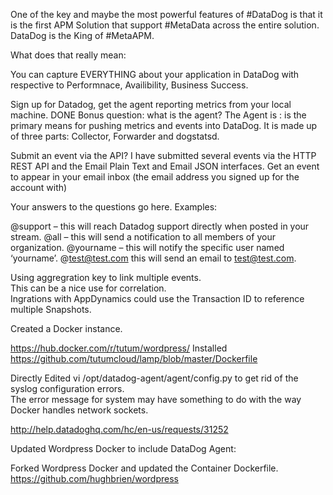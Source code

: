 One of the key and maybe the most powerful features of #DataDog is that it is the first APM Solution that support #MetaData across the entire solution. DataDog is the King of #MetaAPM.  

What does that really mean:

You can capture EVERYTHING about your application in DataDog with respective to Performnace, Availibility, Business Success.



Sign up for Datadog, get the agent reporting metrics from your local machine. DONE
Bonus question: what is the agent? The Agent is : is the primary means for pushing metrics and events into DataDog.  It is made up of three parts: Collector, Forwarder and dogstatsd. 

Submit an event via the API? I have submitted several events via the HTTP REST API and the Email Plain Text and Email JSON interfaces.
Get an event to appear in your email inbox (the email address you signed up for the account with)



Your answers to the questions go here.
Examples:

@support – this will reach Datadog support directly when posted in your stream.
@all – this will send a notification to all members of your organization.
@yourname – this will notify the specific user named ‘yourname’.
@test@test.com this will send an email to test@test.com.

Using aggregration key to link multiple events.   
This can be a nice use for correlation.  
Ingrations with AppDynamics could use the Transaction ID to reference multiple Snapshots. 

Created a Docker instance. 

https://hub.docker.com/r/tutum/wordpress/
Installed https://github.com/tutumcloud/lamp/blob/master/Dockerfile

Directly Edited vi /opt/datadog-agent/agent/config.py to get rid of the syslog configuration errors.  
The error message for system may have something to do with the way Docker handles network sockets. 


http://help.datadoghq.com/hc/en-us/requests/31252



Updated Wordpress Docker to include DataDog Agent:


Forked Wordpress Docker and updated the Container Dockerfile. 
https://github.com/hughbrien/wordpress

